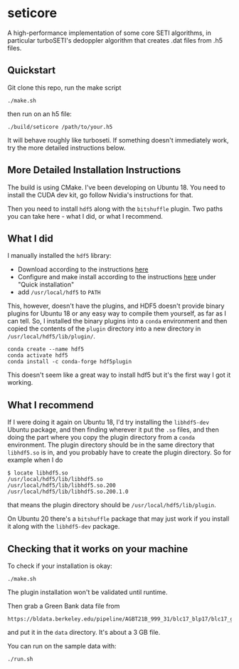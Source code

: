# seticore
A high-performance implementation of some core SETI algorithms, in particular turboSETI's
dedoppler algorithm that creates .dat files from .h5 files.

## Quickstart

Git clone this repo, run the make script

```
./make.sh
```

then run on an h5 file:

```
./build/seticore /path/to/your.h5
```

It will behave roughly like turboseti. If something doesn't immediately work, try the more
detailed instructions below.

## More Detailed Installation Instructions

The build is using CMake. I've been developing on Ubuntu 18. You need
to install the CUDA dev kit, go follow Nvidia's instructions for that.

Then you need to install `hdf5` along with the `bitshuffle` plugin. Two
paths you can take here - what I did, or what I recommend.

## What I did

I manually installed the `hdf5` library:

* Download according to the instructions
[here](https://portal.hdfgroup.org/display/support/HDF5+1.12.1#files)
* Configure and make install according to the instructions
[here](https://github.com/mokus0/hdf5/blob/master/release_docs/INSTALL)
under "Quick installation"
* add `/usr/local/hdf5` to `PATH`

This, however, doesn't have the plugins, and HDF5 doesn't provide
binary plugins for Ubuntu 18 or any easy way to compile them yourself, as far as I
can tell. So, I installed the binary plugins into a `conda`
environment and then copied the contents of the `plugin` directory
into a new directory in `/usr/local/hdf5/lib/plugin/`.

```
conda create --name hdf5
conda activate hdf5
conda install -c conda-forge hdf5plugin
```

This doesn't seem like a great way to install hdf5 but it's the first
way I got it working.

## What I recommend

If I were doing it again on Ubuntu 18, I'd try installing the `libhdf5-dev` Ubuntu package,
and then finding wherever it put the `.so` files, and then doing the
part where you copy the plugin directory from a `conda`
environment. The plugin directory should be in the same directory that
`libhdf5.so` is in, and you probably have to create the plugin
directory. So for example when I do

```
$ locate libhdf5.so
/usr/local/hdf5/lib/libhdf5.so
/usr/local/hdf5/lib/libhdf5.so.200
/usr/local/hdf5/lib/libhdf5.so.200.1.0
```

that means the plugin directory should be `/usr/local/hdf5/lib/plugin`.

On Ubuntu 20 there's a `bitshuffle` package that may just work if you
install it along with the `libhdf5-dev` package.

## Checking that it works on your machine

To check if your installation is okay:

```
./make.sh
```

The plugin installation won't be validated until runtime.

Then grab a Green Bank data file from

```
https://bldata.berkeley.edu/pipeline/AGBT21B_999_31/blc17_blp17/blc17_guppi_59544_62191_HIP99317_0059.rawspec.0000.h5
```

and put it in the `data` directory. It's about a 3 GB file.

You can run on the sample data with:

```
./run.sh
```
